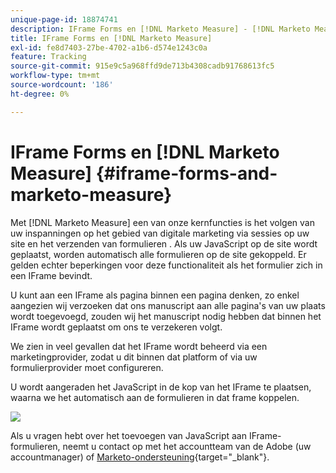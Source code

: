 ```yaml
---
unique-page-id: 18874741
description: IFrame Forms en [!DNL Marketo Measure] - [!DNL Marketo Measure]
title: IFrame Forms en [!DNL Marketo Measure]
exl-id: fe8d7403-27be-4702-a1b6-d574e1243c0a
feature: Tracking
source-git-commit: 915e9c5a968ffd9de713b4308cadb91768613fc5
workflow-type: tm+mt
source-wordcount: '186'
ht-degree: 0%

---
```


# IFrame Forms en [!DNL Marketo Measure] {#iframe-forms-and-marketo-measure}

Met [!DNL Marketo Measure] een van onze kernfuncties is het volgen van uw inspanningen op het gebied van digitale marketing via sessies op uw site en het verzenden van formulieren . Als uw JavaScript op de site wordt geplaatst, worden automatisch alle formulieren op de site gekoppeld. Er gelden echter beperkingen voor deze functionaliteit als het formulier zich in een IFrame bevindt.

U kunt aan een IFrame als pagina binnen een pagina denken, zo enkel aangezien wij verzoeken dat ons manuscript aan alle pagina&#39;s van uw plaats wordt toegevoegd, zouden wij het manuscript nodig hebben dat binnen het IFrame wordt geplaatst om ons te verzekeren volgt.

We zien in veel gevallen dat het IFrame wordt beheerd via een marketingprovider, zodat u dit binnen dat platform of via uw formulierprovider moet configureren.

U wordt aangeraden het JavaScript in de kop van het IFrame te plaatsen, waarna we het automatisch aan de formulieren in dat frame koppelen.

![](assets/1-1.png)

Als u vragen hebt over het toevoegen van JavaScript aan IFrame-formulieren, neemt u contact op met het accountteam van de Adobe (uw accountmanager) of [Marketo-ondersteuning](https://nation.marketo.com/t5/support/ct-p/Support){target="_blank"}.
